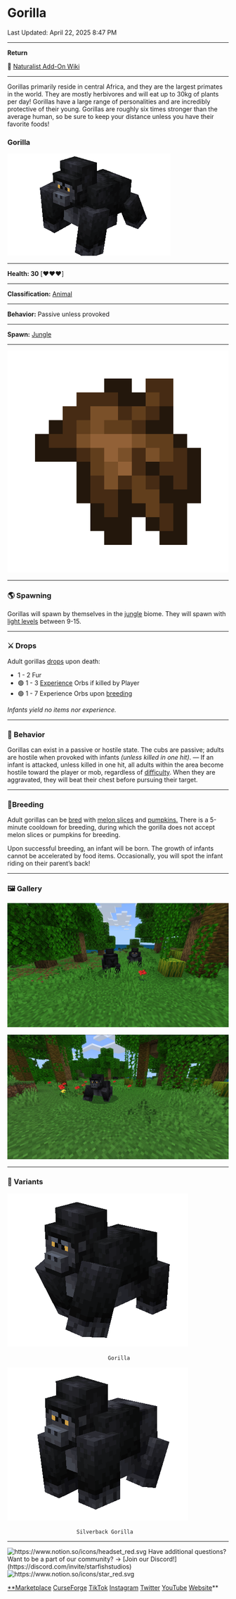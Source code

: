 # Gorilla

Last Updated: April 22, 2025 8:47 PM

---

**Return**

🐻 [Naturalist Add-On Wiki](https://www.notion.so/1a7a9a61c3f1800c8e32e893d6e7f430?pvs=21)

---

Gorillas primarily reside in central Africa, and they are the largest primates in the world. They are mostly herbivores and will eat up to 30kg of plants per day! Gorillas have a large range of personalities and are incredibly protective of their young. Gorillas are roughly six times stronger than the average human, so be sure to keep your distance unless you have their favorite foods!

<aside>

### **Gorilla**

![gorilla_variant.gif](Gorilla%201dd816019a9f817f8bc6c23785ad36ed/gorilla_variant.gif)

---

**Health: 30** [♥️♥️♥️]

---

**Classification:** [Animal](https://minecraft.fandom.com/wiki/Animal)

---

**Behavior:** Passive unless provoked

---

**Spawn:** [Jungle](https://minecraft.wiki/w/Jungle)

---

![fur.png](Gorilla%201dd816019a9f817f8bc6c23785ad36ed/fur.png)

</aside>

---

### 🌎 Spawning

Gorillas will spawn by themselves in the [jungle](https://minecraft.wiki/w/Jungle) biome. They will spawn with [light levels](https://minecraft.fandom.com/wiki/Light) between 9-15.

---

### ⚔️ Drops

Adult gorillas [drops](https://minecraft.fandom.com/wiki/Drops) upon death:

- 1 - 2 Fur
- 🟢 1 - 3 [Experience](https://minecraft.fandom.com/wiki/Experience) Orbs if killed by Player
- 🟢 1 - 7 Experience Orbs upon [breeding](https://minecraft.fandom.com/wiki/Breeding)

*Infants yield no items nor experience.*

---

### 🧠 Behavior

Gorillas can exist in a passive or hostile state. The cubs are passive; adults are hostile when provoked with infants *(unless killed in one hit‌)*. — If an infant is attacked, unless killed in one hit‌, all adults within the area become hostile toward the player or mob, regardless of [difficulty](https://minecraft.fandom.com/wiki/Difficulty). When they are aggravated, they will beat their chest before pursuing their target.

---

### 🥚Breeding

Adult gorillas can be [bred](https://minecraft.fandom.com/wiki/Breeding) with [melon slices](https://minecraft.wiki/w/Melon_Slice) and [pumpkins.](https://minecraft.wiki/w/Pumpkin) There is a 5-minute cooldown for breeding, during which the gorilla does not accept melon slices or pumpkins for breeding.

Upon successful breeding, an infant will be born. The growth of infants cannot be accelerated by food items. Occasionally, you will spot the infant riding on their parent’s back!

---

### 🖼️ Gallery

![gorilla.PNG](Gorilla%201dd816019a9f817f8bc6c23785ad36ed/gorilla.png)

![gorillas.PNG](Gorilla%201dd816019a9f817f8bc6c23785ad36ed/gorillas.png)

---

### 🎨 Variants

![                                    Gorilla](Gorilla%201dd816019a9f817f8bc6c23785ad36ed/gorilla.gif)

                                    Gorilla

![                          Silverback Gorilla](Gorilla%201dd816019a9f817f8bc6c23785ad36ed/gorilla_silverback.gif)

                          Silverback Gorilla

---

<aside>
<img src="https://www.notion.so/icons/headset_red.svg" alt="https://www.notion.so/icons/headset_red.svg" width="40px" /> Have additional questions? Want to be a part of our community? → [Join our Discord!](https://discord.com/invite/starfishstudios)

</aside>

<aside>
<img src="https://www.notion.so/icons/star_red.svg" alt="https://www.notion.so/icons/star_red.svg" width="40px" />

[**Marketplace](https://www.minecraft.net/en-us/marketplace/creator?name=Starfish%20Studios)      [CurseForge](https://www.curseforge.com/members/starfish_studios/projects)      [TikTok](https://www.tiktok.com/@starfishstudios)      [Instagram](https://www.instagram.com/starfishstudiosinc/)      [Twitter](https://twitter.com/starfishstudios)      [YouTube](https://www.youtube.com/@starfishstudios)      [Website](https://starfish-studios.com/)**

</aside>